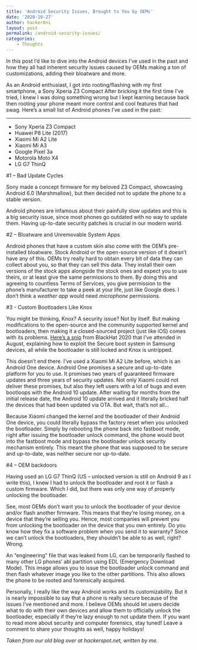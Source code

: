 ```yaml
---
title: 'Android Security Issues, Brought to You by OEMs'
date: '2020-10-27'
author: hacker0ni
layout: post
permalink: /android-security-issues/
categories:
    - Thoughts
---
```


In this post I’d like to dive into the Android devices I’ve used in the past and how they all had inherent security issues caused by OEMs making a ton of customizations, adding their bloatware and more.

As an Android enthusiast, I got into rooting/flashing with my first smartphone, a Sony Xperia Z3 Compact After bricking it the first time I’ve tried, I knew I was doing something wrong but I kept learning because back then rooting your phone meant more control and cool features that had swag. Here’s a small list of Android phones I’ve used in the past:

----

- Sony Xperia Z3 Compact
- Huawei P8 Lite (2017)
- Xiaomi Mi A2 Lite
- Xiaomi Mi A3
- Google Pixel 3a
- Motorola Moto X4
- LG G7 ThinQ

#1 – Bad Update Cycles

Sony made a concept firmware for my beloved Z3 Compact, showcasing Android 6.0 (Marshmallow), but then decided not to update the phone to a stable version.

Android phones are infamous about their painfully slow updates and this is a big security issue, since most phones go outdated with no way to update them. Having up-to-date security patches is crucial in our modern world.

#2 – Bloatware and Unremovable System Apps

Android phones that have a custom skin also come with the OEM’s pre-installed bloatware. Stock Android or the open-source version of it doesn’t have any of this. OEMs try really hard to obtain every bit of data they can collect about you, so that they can sell this data. They install their own versions of the stock apps alongside the stock ones and expect you to use theirs, or at least give the same permissions to them. By doing this and agreeing to countless Terms of Services, you give permission to the phone’s manufacturer to take a peek at your life, just like Google does. I don’t think a *weather app* would need *microphone* permissions.

#3 - Custom Bootloaders Like Knox

You might be thinking, Knox? A security issue? Not by itself. But making modifications to the open-source and the community supported kernel and bootloaders, then making it a closed-sourced project (just like iOS) comes with its problems. [Here’s a snip](https://i.blackhat.com/USA-20/Wednesday/us-20-Chao-Breaking-Samsungs-Root-Of-Trust-Exploiting-Samsung-Secure-Boot.pdf) from BlackHat 2020 that I’ve attended in August, explaining how to exploit the Secure boot system in Samsung devices, all while the bootloader is still locked and Knox is untripped.

This doesn’t end there. I’ve used a Xiaomi Mi A2 Lite before, which is an Android One device. Android One promises a secure and up-to-date platform for you to use. It promises two years of guaranteed firmware updates and three years of security updates. Not only Xiaomi could not deliver these promises, but also they left users with a lot of bugs and even bootloops with the Android 10 update. After waiting for months from the initial release date, the Android 10 update arrived and it literally bricked half the devices that had been updated via OTA. But wait, that’s not all…

Because Xiaomi changed the kernel and the bootloader of their Android One device, you could literally bypass the factory reset when you unlocked the bootloader. Simply by rebooting the phone back into fastboot mode, right after issuing the bootloader unlock command, the phone would boot into the fastboot mode and bypass the bootloader unlock security mechanism entirely. This meant the phone that was supposed to be secure and up-to-date, was neither secure nor up-to-date.

#4 – OEM backdoors

Having used an LG G7 ThinQ (US – unlocked version is still on Android 9 as I write this), I knew I had to unlock the bootloader and root it or flash a custom firmware. Which I did, but there was only one way of properly unlocking the bootloader.

See, most OEMs don’t want you to unlock the bootloader of your device and/or flash another firmware. This means that they’re losing money, on a device that they’re selling you. Hence, most companies will prevent you from unlocking the bootloader on the device that you own entirely. Do you know how they fix a software problem when you send it to warranty? Since we can’t unlock the bootloaders, they shouldn’t be able to as well, right? Wrong.

An “engineering” file that was leaked from LG, can be temporarily flashed to many other LG phones’ abl partition using EDL (Emergency Download Mode). This image allows you to issue the bootloader unlock command and then flash whatever image you like to the other partitions. This also allows the phone to be rooted and forensically acquired.

Personally, I really like the way Android works and its customizability. But it is nearly impossible to say that a phone is really secure because of the issues I’ve mentioned and more. I believe OEMs should let users decide what to do with their own devices and allow them to officially unlock the bootloader, especially if they’re lazy enough to not update them. If you want to read more about security and computer forensics, stay tuned! Leave a comment to share your thoughts as well, happy holidays!

*Taken from our old blog over at hackerspot.net, written by me.*